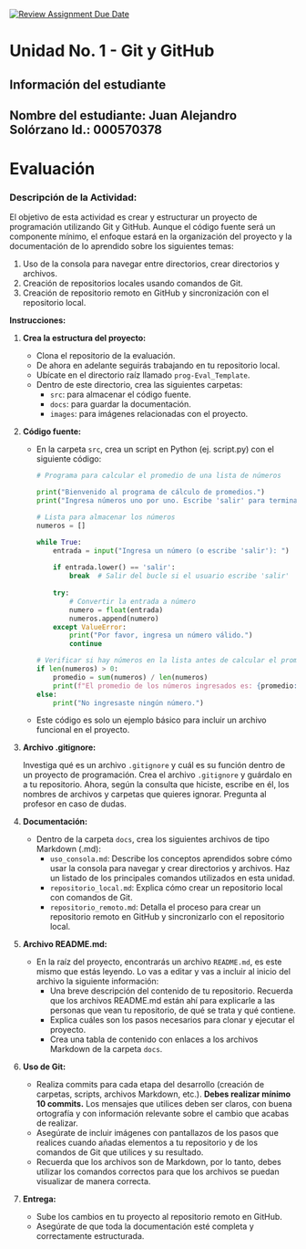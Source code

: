 [![Review Assignment Due Date](https://classroom.github.com/assets/deadline-readme-button-22041afd0340ce965d47ae6ef1cefeee28c7c493a6346c4f15d667ab976d596c.svg)](https://classroom.github.com/a/cyLOSpir)
# Unidad No. 1 - Git y GitHub
## Información del estudiante  
Nombre del estudiante: Juan Alejandro Solórzano
Id.:  000570378
---
# Evaluación

### **Descripción de la Actividad:** 

El objetivo de esta actividad es crear y estructurar un proyecto de programación utilizando Git y GitHub. Aunque el código fuente será un componente mínimo, el enfoque estará en la organización del proyecto y la documentación de lo aprendido sobre los siguientes temas:

1. Uso de la consola para navegar entre directorios, crear directorios y archivos.
2. Creación de repositorios locales usando comandos de Git.
3. Creación de repositorio remoto en GitHub y sincronización con el repositorio local.

**Instrucciones:**

1. **Crea la estructura del proyecto:**
    - Clona el repositorio de la evaluación.
    - De ahora en adelante seguirás trabajando en tu repositorio local.
    - Ubícate en el directorio raíz llamado `prog-Eval_Template`.
    - Dentro de este directorio, crea las siguientes carpetas:
        - `src`: para almacenar el código fuente.
        - `docs`: para guardar la documentación.
        - `images`: para imágenes relacionadas con el proyecto.
2. **Código fuente:**
    - En la carpeta `src`, crea un script en Python (ej. script.py) con el siguiente código:
        
        ```python
        # Programa para calcular el promedio de una lista de números
        
        print("Bienvenido al programa de cálculo de promedios.")
        print("Ingresa números uno por uno. Escribe 'salir' para terminar.")
        
        # Lista para almacenar los números
        numeros = []
        
        while True:
            entrada = input("Ingresa un número (o escribe 'salir'): ")
            
            if entrada.lower() == 'salir':
                break  # Salir del bucle si el usuario escribe 'salir'
            
            try:
                # Convertir la entrada a número
                numero = float(entrada)
                numeros.append(numero)
            except ValueError:
                print("Por favor, ingresa un número válido.")
                continue
        
        # Verificar si hay números en la lista antes de calcular el promedio
        if len(numeros) > 0:
            promedio = sum(numeros) / len(numeros)
            print(f"El promedio de los números ingresados es: {promedio:.2f}")
        else:
            print("No ingresaste ningún número.")
        
        ```
        
    - Este código es solo un ejemplo básico para incluir un archivo funcional en el proyecto.
3. **Archivo .gitignore:**
    
    Investiga qué es un archivo `.gitignore` y cuál es su función dentro de un proyecto de programación. Crea el archivo `.gitignore` y guárdalo en a tu repositorio. Ahora, según la consulta que hiciste, escribe en él, los nombres de archivos y carpetas que quieres ignorar. Pregunta al profesor en caso de dudas.
    
4. **Documentación:**
    - Dentro de la carpeta `docs`, crea los siguientes archivos de tipo Markdown (.md):
        - `uso_consola.md`: Describe los conceptos aprendidos sobre cómo usar la consola para navegar y crear directorios y archivos. Haz un listado de los principales comandos utilizados en esta unidad.
        - `repositorio_local.md`: Explica cómo crear un repositorio local con comandos de Git.
        - `repositorio_remoto.md`: Detalla el proceso para crear un repositorio remoto en GitHub y sincronizarlo con el repositorio local.
5. **Archivo README.md:**
    - En la raíz del proyecto, encontrarás un archivo `README.md`, es este mismo que estás leyendo. Lo vas a editar y vas a incluir al inicio del archivo la siguiente información:
        - Una breve descripción del contenido de tu repositorio. Recuerda que los archivos README.md están ahí para explicarle a las personas que vean tu repositorio, de qué se trata y qué contiene.
        - Explica cuáles son los pasos necesarios para clonar y ejecutar el proyecto.
        - Crea una tabla de contenido con enlaces a los archivos Markdown de la carpeta `docs`.
6. **Uso de Git:**
    - Realiza commits para cada etapa del desarrollo (creación de carpetas, scripts, archivos Markdown, etc.). **Debes realizar mínimo 10 commits.** Los mensajes que utilices deben ser claros, con buena ortografía y con información relevante sobre el cambio que acabas de realizar.
    - Asegúrate de incluir imágenes con pantallazos de los pasos que realices cuando añadas elementos a tu repositorio y de los comandos de Git que utilices y su resultado.
    - Recuerda que los archivos son de Markdown, por lo tanto, debes utilizar los comandos correctos para que los archivos se puedan visualizar de manera correcta.
7. **Entrega:**
    - Sube los cambios en tu proyecto al repositorio remoto en GitHub.
    - Asegúrate de que toda la documentación esté completa y correctamente estructurada.
